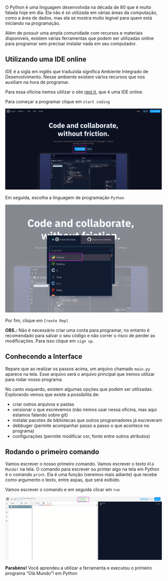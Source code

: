 O Python é uma linguagem desenvolvida na década de 80 que é muito falada hoje em dia. Ela não é só utilizada em várias
áreas da computação, como a área de dados, mas ela se mostra muito legível para quem está iniciando na programação.

Além de possuir uma ampla comunidade com recursos e materiais disponíveis, existem várias ferramentas que podem ser
utilizadas online para programar sem precisar instalar nada em seu computador.

## **Utilizando uma IDE online**

IDE é a sigla em inglês que traduzida significa Ambiente Integrado de Desenvolvimento. Nesse ambiente existem vários
recursos que nos auxiliam na hora de programar.

Para essa oficina iremos utilizar o site [repl.it](https://repl.it), que é uma IDE online.

Para começar a programar clique em `start coding`

![Imagem repl.it](https://github.com/WoMakersCode/oficina-logica-de-programacao/blob/master/images/repl_it.png)

Em seguida, escolha a linguagem de programação `Python`

![Imagem repl.it com Python](https://github.com/WoMakersCode/oficina-logica-de-programacao/blob/master/images/repl_it_python.png)

Por fim, clique em `Create Repl`

**OBS.:** Não é necessário criar uma conta para programar, no entanto é recomendado para salvar o seu código e não
correr o risco de perder as modificações. Para isso clique em `sign up`.

## **Conhecendo a Interface**

Repare que ao realizar os passos acima, um arquivo chamado `main.py` aparece na tela. Esse arquivo será o arquivo 
principal que iremos utilizar para rodar nosso programa.

No canto esquerdo, existem algumas opções que podem ser utilizadas. Explorando vemos que existe a possibilita de: 
- criar outros arquivos e pastas
- versionar o que escrevemos (não iremos usar nessa oficina, mas aqui estamos falando sobre git)
- instalar pacotes de bibliotecas que outros programadores já escreveram
- debbuger (permite acompanhar passo a passo o que acontece no programa)
- configurações (permite modificar cor, fonte entre outros atributos)

## **Rodando o primeiro comando**

Vamos escrever o nosso primeiro comando. Vamos escrever o texto `Olá Mundo!` na tela.
O comando para escrever ou printar algo na tela em Python é o comando `print`. Ela é uma função (veremos mais adiante) 
que recebe como argumento o texto, entre aspas, que será exibido.

Vamos escrever o comando e em seguida clicar em `run`

![Imagem repl.it](https://github.com/WoMakersCode/oficina-logica-de-programacao/blob/master/images/ola_mundo.png)

**Parabéns!** Você aprendeu a utilizar a ferramenta e executou o primeiro programa “Olá Mundo”! em Python

